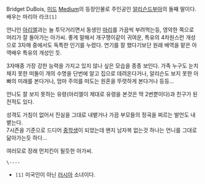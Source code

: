 Bridget DuBois, [미드](%EB%AF%B8%EB%93%9C.md) [Medium](Medium.md)의 등장인물로
주인공인 [알리슨드부아](%EC%95%8C%EB%A6%AC%EC%8A%A8%20%EB%93%9C%EB%B6%80%EC%95%84.md)의 둘째 딸이다.
배우는 마리아 라크`[1]`

언니인 [아리엘](%EC%95%84%EB%A6%AC%EC%97%98%20%EB%93%9C%EB%B6%80%EC%95%84.md)과는 늘
투닥거리면서 동생인 [마리](%EB%A7%88%EB%A6%AC%20%EB%93%9C%EB%B6%80%EC%95%84.md)를 가끔씩
부려먹는등, 영악한 쪽으로 머리가 잘 돌아가는 아가씨. 좋게 말해서 개구쟁이같이 귀여운, 특유의 4차원스런 개성으로 3자매 중에서도 독특한
인기를 누렸다. 연기를 잘 했다기보단 원래 배역을 맡은 아역배우 특유의 개성인 듯.

3자매중 가장 강한 능력을 가지고 있지 않나 싶은 모습을 종종 보인다. 가족 누구도 눈치채지 못한 떠돌이 개의 수명을 단번에 알고 집으로
데려온다거나, 알리슨도 보지 못한 아빠의 미래를 본다거나, 엄마 주의를 떠도는 원혼을 뚜렷하게 본다거나 등등...

언니도 잘 보지 못하는 유령(아리엘이 제대로 유령을 본것은 딱 2번뿐이다)과 친구가 된 전적도 있다.

성격도 거침이 없어서 진실을 그대로 내뱉거나 가끔 부모들의 정곡을 찌르는 발언도 내뱉는다.  
7시즌을 기준으로 드디어 [중학생](%EC%A4%91%ED%95%99%EC%83%9D.md)이 되었는데 왠지 남자복 없는것 하나는
언니를 그대로 닮아가는듯 하다...

여러모로 장래 먼치킨이 될듯한 아가씨.

`\----`

  * `[1]` 미국인이 아닌 [러시아](%EB%9F%AC%EC%8B%9C%EC%95%84.md) 소녀이다.

